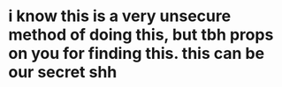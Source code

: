 # i know this is a very unsecure method of doing this, but tbh props on you for finding this. this can be our secret shh

